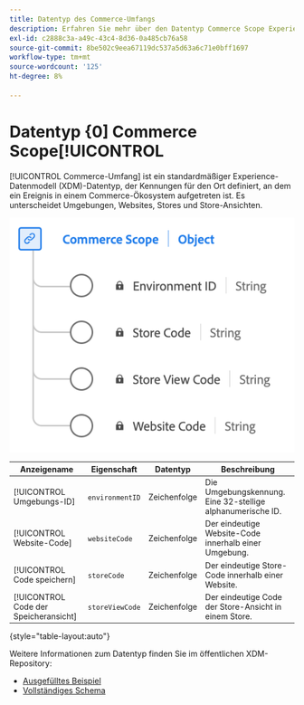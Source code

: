 ```yaml
---
title: Datentyp des Commerce-Umfangs
description: Erfahren Sie mehr über den Datentyp Commerce Scope Experience Data Model (XDM).
exl-id: c2888c3a-a49c-43c4-8d36-0a485cb76a58
source-git-commit: 8be502c9eea67119dc537a5d63a6c71e0bff1697
workflow-type: tm+mt
source-wordcount: '125'
ht-degree: 8%

---
```


# Datentyp {0] Commerce Scope[!UICONTROL 

[!UICONTROL Commerce-Umfang] ist ein standardmäßiger Experience-Datenmodell (XDM)-Datentyp, der Kennungen für den Ort definiert, an dem ein Ereignis in einem Commerce-Ökosystem aufgetreten ist. Es unterscheidet Umgebungen, Websites, Stores und Store-Ansichten.

![Abbildung des Datentyps „Umfang von Commerce&quot;.](../images/data-types/commerce-scope.png)

| Anzeigename | Eigenschaft | Datentyp | Beschreibung |
|---------------------------------|-------------------|-----------|-------------------------------------------------------|
| [!UICONTROL Umgebungs-ID] | `environmentID` | Zeichenfolge | Die Umgebungskennung. Eine 32-stellige alphanumerische ID. |
| [!UICONTROL Website-Code] | `websiteCode` | Zeichenfolge | Der eindeutige Website-Code innerhalb einer Umgebung. |
| [!UICONTROL Code speichern] | `storeCode` | Zeichenfolge | Der eindeutige Store-Code innerhalb einer Website. |
| [!UICONTROL Code der Speicheransicht] | `storeViewCode` | Zeichenfolge | Der eindeutige Code der Store-Ansicht in einem Store. |

{style="table-layout:auto"}

Weitere Informationen zum Datentyp finden Sie im öffentlichen XDM-Repository:

* [Ausgefülltes Beispiel](https://github.com/adobe/xdm/blob/master/components/datatypes/commercescope.example.1.json)
* [Vollständiges Schema](https://github.com/adobe/xdm/blob/master/components/datatypes/commercescope.schema.json)
